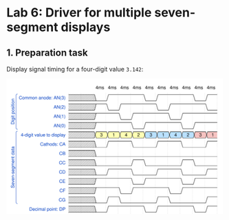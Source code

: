 # Lab 6: Driver for multiple seven-segment displays

## 1. Preparation task

Display signal timing for a four-digit value ```3.142```:

![Display signal timing for a four-digit value](Images/wavedrom.svg)
